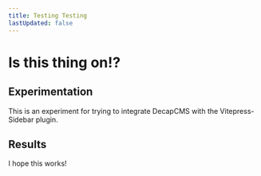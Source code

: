 ```yaml
---
title: Testing Testing
lastUpdated: false
---
```

# Is this thing on!?

## Experimentation

This is an experiment for trying to integrate DecapCMS with the Vitepress-Sidebar plugin.

## Results

I hope this works!